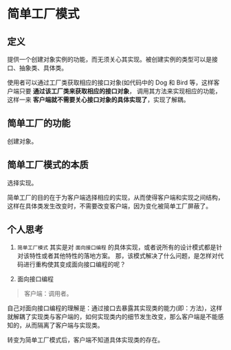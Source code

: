 # 简单工厂模式

## 定义

提供一个创建对象实例的功能，而无须关心其实现。被创建实例的类型可以是接口、抽象类、具体类。

使用者可以通过工厂类获取相应的接口对象(如代码中的 Dog 和 Bird 等，这样客户端只要 **通过该工厂类来获取相应的接口对象**，
调用其方法来实现相应的功能，这样一来 **客户端就不需要关心接口对象的具体实现了**，实现了解耦。



## 简单工厂的功能

创建对象。

## 简单工厂模式的本质

选择实现。

简单工厂的目的在于为客户端选择相应的实现，从而使得客户端和实现之间结构，这样在具体类发生改变时，不需要改变客户端，因为变化被简单工厂屏蔽了。


## 个人思考

1. `简单工厂模式` 其实是对 `面向接口编程` 的具体实现，或者说所有的设计模式都是针对该特性或者其他特性的落地方案。
那，该模式解决了什么问题，是怎样对代码进行重构使其变成面向接口编程的呢？

2. 面向接口编程

> 客户端：调用者。

自己对面向接口编程的理解是：通过接口去暴露其实现类的能力(即：方法)，这样就解耦了实现类与客户端的，如何实现类内的细节发生改变，那么客户端是不能感知的，从而隔离了客户端与实现类。

转变为简单工厂模式后，客户端不知道具体实现类的存在。